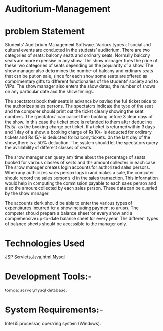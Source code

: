 # Auditorium-Management

# problem Statement

Students’ Auditorium Management Software. Various types of social and cultural events are conducted in the students’ auditorium. There are two categories of seats: balcony seats and ordinary seats.
Normally balcony seats are more expensive in any show. The show manager fixes the price of these two
categories of seats depending on the popularity of a show. The show manager also determines the number
of balcony and ordinary seats that can be put on sale, since for each show some seats are offered as complimentary gifts to different functionaries of the students’ society and to VIPs. The show manager also enters
the show dates, the number of shows on any particular date and the show timings.


The spectators book their seats in advance by paying the full ticket price to the authorizes sales persons.
The spectators indicate the type of the seat and the computer should print out the ticket clearly showing
the seat numbers. The spectators’ can cancel their booking before 3 clear days of the show. In this case
the ticket price is refunded to them after deducting Rs.5/- as the booking charge per ticket. If a ticket is
returned within 3 days and 1 day of a show, a booking charge of Rs.10/- is deducted for ordinary tickets
and Rs.15/- is deducted for balcony tickets. On the last day of the show, there is a 50% deduction. The
system should let the spectators query the availability of different classes of seats.


The show manager can query any time about the percentage of seats booked for various classes of seats and
the amount collected in each case. The show manager creates login accounts for authorized sales persons.
When any authorizes sales person logs in and makes a sale, the computer should record the sales person’s
id in the sales transaction. This information would help in computing the commission payable to each sales
person and also the amount collected by each sales person. These data can be queried by the show manager.



The accounts clerk should be able to enter the various types of expenditures incurred for a show including
payment to artists. The computer should prepare a balance sheet for every show and a comprehensive
up-to-date balance sheet for every year. The different types of balance sheets should be accessible to the
manager only.
 
 
# Technologies Used

  JSP Servlets,Java,html,Mysql
 

  
# Development Tools:-
tomcat server,mysql database.


# System Requirements:-

Intel i5 processor,
operating system (Windows).


  
  
